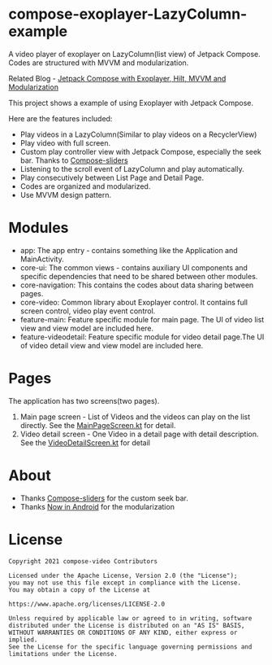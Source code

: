 # compose-exoplayer-LazyColumn-example
A video player of exoplayer on LazyColumn(list view) of Jetpack Compose. Codes are structured with MVVM and modularization. 

Related Blog - [Jetpack Compose with Exoplayer, Hilt, MVVM and Modularization](todo)

This project shows a example of using Exoplayer with Jetpack Compose.

Here are the features included:
* Play videos in a LazyColumn(Similar to play videos on a RecyclerView)
* Play video with full screen.
* Custom play controller view with Jetpack Compose, especially the seek bar. Thanks to [Compose-sliders](https://github.com/krottv/compose-sliders)
* Listening to the scroll event of LazyColumn and play automatically.
* Play consecutively between List Page and Detail Page.
* Codes are organized and modularized.
* Use MVVM design pattern.

# Modules
* app: The app entry - contains something like the Application and MainActivity.
* core-ui: The common views - contains auxiliary UI components and specific dependencies that need to be shared between other modules. 
* core-navigation: This contains the codes about data sharing between pages. 
* core-video: Common library about Exoplayer control. It contains full screen control, video play event control. 
* feature-main: Feature specific module for main page. The UI of video list view and view model are included here.
* feature-videodetail: Feature specific module for video detail page.The UI of video detail view and view model are included here.

# Pages

The application has two screens(two pages).
1. Main page screen - List of Videos and the videos can play on the list directly. See the [MainPageScreen.kt]() for detail.
2. Video detail screen - One Video in a detail page with detail description. See the [VideoDetailScreen.kt]() for detail


# About
* Thanks [Compose-sliders](https://github.com/krottv/compose-sliders) for the custom seek bar.
* Thanks [Now in Android](https://github.com/android/nowinandroid) for the modularization

# License

    Copyright 2021 compose-video Contributors

    Licensed under the Apache License, Version 2.0 (the "License");
    you may not use this file except in compliance with the License.
    You may obtain a copy of the License at

    https://www.apache.org/licenses/LICENSE-2.0

    Unless required by applicable law or agreed to in writing, software
    distributed under the License is distributed on an "AS IS" BASIS,
    WITHOUT WARRANTIES OR CONDITIONS OF ANY KIND, either express or implied.
    See the License for the specific language governing permissions and
    limitations under the License.
